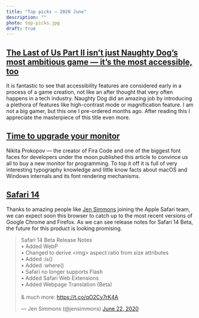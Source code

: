 ```yaml
---
title: "Top picks — 2020 June"
description: ""
photo: top-picks.jpg
draft: true
---
```


## [The Last of Us Part II isn’t just Naughty Dog’s most ambitious game — it’s the most accessible, too](https://www.theverge.com/21274923/the-last-of-us-part-2-accessibility-features-naughty-dog-interview-ps4)

It is fantastic to see that accessibility features are considered early in a process of a game creation, not like an after thought that very often happens in a tech industry. Naughty Dog did an amazing job by introducing a plethora of features like high-contrast mode or magnification feature. I am not a big gamer, but this one I pre-ordered months ago. After reading this I appreciate the masterpiece of this title even more.

## [Time to upgrade your monitor](https://tonsky.me/blog/monitors/)

Nikita Prokopov — the creator of Fira Code and one of the biggest font faces for developers under the moon published this article to convince us all to buy a new monitor for programming. To top it off it is full of very interesting typography knowledge and little know facts about macOS and Windows internals and its font rendering mechanisms.

## [Safari 14](https://twitter.com/jensimmons/status/1275171897244823553)

Thanks to amazing people like [Jen Simmons](https://twitter.com/jensimmons) joining the Apple Safari team, we can expect soon this browser to catch up to the most recent versions of Google Chrome and Firefox. As we can see release notes for Safari 14 Beta, the future for this product is looking promising.

<blockquote class="twitter-tweet"><p lang="en" dir="ltr">Safari 14 Beta Release Notes<br>• Added WebP<br>• Changed to derive &lt;img&gt; aspect ratio from size attributes<br>• Added :is()<br>• Added :where() <br>• Safari no longer supports Flash<br>• Added Safari Web Extensions<br>• Added Webpage Translation (Beta)<br><br>&amp; much more: <a href="https://t.co/qO2Cy7rK4A">https://t.co/qO2Cy7rK4A</a></p>&mdash; Jen Simmons (@jensimmons) <a href="https://twitter.com/jensimmons/status/1275171897244823553?ref_src=twsrc%5Etfw">June 22, 2020</a></blockquote> <script async src="https://platform.twitter.com/widgets.js" charset="utf-8"></script>

